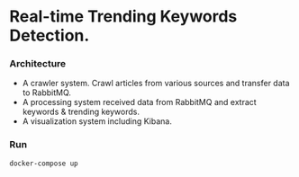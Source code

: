 # Real-time Trending Keywords Detection.

### Architecture
- A crawler system. Crawl articles from various sources and transfer data to RabbitMQ.
- A processing system received data from RabbitMQ and extract keywords & trending keywords.
- A visualization system including Kibana.

### Run
```
docker-compose up
```
